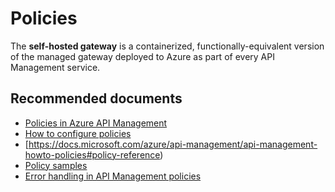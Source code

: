 <properties
    pageTitle="Self-hosted Gateway - policies"
    description="Self-hosted Gateway - policies"
    service="microsoft.apim"
    resource="apimanagement"
    authors="v-miegge"
    ms.author="mquian"
    selfHelpType="generic"
    supportTopicIds="32740233, 32740240"
    resourceTags=""
    productPesIds="15551"
    cloudEnvironments="public, Fairfax, usnat, ussec"
    articleId="fe498015-5c29-482a-bb4d-fec8dc78b6c6"
    ownershipId="Compute_APIManagement"
/>

# Policies

The **self-hosted gateway** is a containerized, functionally-equivalent version of the managed gateway deployed to Azure as part of every API Management service. 

## **Recommended documents**

- [Policies in Azure API Management](https://docs.microsoft.com/azure/api-management/api-management-howto-policies)<br>
- [How to configure policies](https://docs.microsoft.com/azure/api-management/api-management-howto-policies#-how-to-configure-policies)<br>
- [https://docs.microsoft.com/azure/api-management/api-management-howto-policies#policy-reference)<br>
- [Policy samples](https://docs.microsoft.com/azure/api-management/policy-samples)<br>
- [Error handling in API Management policies](https://docs.microsoft.com/azure/api-management/api-management-error-handling-policies)

